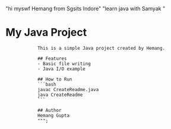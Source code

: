 "hi myswf Hemang from Sgsits Indore" 
"learn java with Samyak "
   # My Java Project
                
                This is a simple Java project created by Hemang.
                
                ## Features
                - Basic file writing
                - Java I/O example
                
                ## How to Run
                ```bash
                javac CreateReadme.java
                java CreateReadme
                ```
                
                ## Author
                Hemang Gupta
                """;
